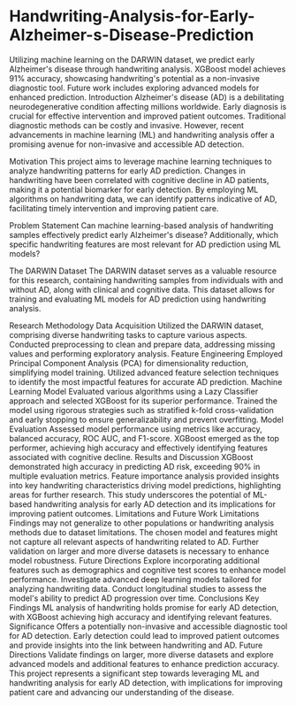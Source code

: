 # Handwriting-Analysis-for-Early-Alzheimer-s-Disease-Prediction
Utilizing machine learning on the DARWIN dataset, we predict early Alzheimer's disease through handwriting analysis. XGBoost model achieves 91% accuracy, showcasing handwriting's potential as a non-invasive diagnostic tool. Future work includes exploring advanced models for enhanced prediction.
Introduction
Alzheimer's disease (AD) is a debilitating neurodegenerative condition affecting millions worldwide. Early diagnosis is crucial for effective intervention and improved patient outcomes. Traditional diagnostic methods can be costly and invasive. However, recent advancements in machine learning (ML) and handwriting analysis offer a promising avenue for non-invasive and accessible AD detection.

Motivation
This project aims to leverage machine learning techniques to analyze handwriting patterns for early AD prediction. Changes in handwriting have been correlated with cognitive decline in AD patients, making it a potential biomarker for early detection. By employing ML algorithms on handwriting data, we can identify patterns indicative of AD, facilitating timely intervention and improving patient care.

Problem Statement
Can machine learning-based analysis of handwriting samples effectively predict early Alzheimer's disease? Additionally, which specific handwriting features are most relevant for AD prediction using ML models?

The DARWIN Dataset
The DARWIN dataset serves as a valuable resource for this research, containing handwriting samples from individuals with and without AD, along with clinical and cognitive data. This dataset allows for training and evaluating ML models for AD prediction using handwriting analysis.

Research Methodology
Data Acquisition
Utilized the DARWIN dataset, comprising diverse handwriting tasks to capture various aspects.
Conducted preprocessing to clean and prepare data, addressing missing values and performing exploratory analysis.
Feature Engineering
Employed Principal Component Analysis (PCA) for dimensionality reduction, simplifying model training.
Utilized advanced feature selection techniques to identify the most impactful features for accurate AD prediction.
Machine Learning Model
Evaluated various algorithms using a Lazy Classifier approach and selected XGBoost for its superior performance.
Trained the model using rigorous strategies such as stratified k-fold cross-validation and early stopping to ensure generalizability and prevent overfitting.
Model Evaluation
Assessed model performance using metrics like accuracy, balanced accuracy, ROC AUC, and F1-score.
XGBoost emerged as the top performer, achieving high accuracy and effectively identifying features associated with cognitive decline.
Results and Discussion
XGBoost demonstrated high accuracy in predicting AD risk, exceeding 90% in multiple evaluation metrics.
Feature importance analysis provided insights into key handwriting characteristics driving model predictions, highlighting areas for further research.
This study underscores the potential of ML-based handwriting analysis for early AD detection and its implications for improving patient outcomes.
Limitations and Future Work
Limitations
Findings may not generalize to other populations or handwriting analysis methods due to dataset limitations.
The chosen model and features might not capture all relevant aspects of handwriting related to AD.
Further validation on larger and more diverse datasets is necessary to enhance model robustness.
Future Directions
Explore incorporating additional features such as demographics and cognitive test scores to enhance model performance.
Investigate advanced deep learning models tailored for analyzing handwriting data.
Conduct longitudinal studies to assess the model's ability to predict AD progression over time.
Conclusions
Key Findings
ML analysis of handwriting holds promise for early AD detection, with XGBoost achieving high accuracy and identifying relevant features.
Significance
Offers a potentially non-invasive and accessible diagnostic tool for AD detection.
Early detection could lead to improved patient outcomes and provide insights into the link between handwriting and AD.
Future Directions
Validate findings on larger, more diverse datasets and explore advanced models and additional features to enhance prediction accuracy.
This project represents a significant step towards leveraging ML and handwriting analysis for early AD detection, with implications for improving patient care and advancing our understanding of the disease.
